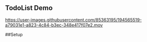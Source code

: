 ## TodoList Demo


https://user-images.githubusercontent.com/85363195/194565519-a79031e1-a823-4c84-b3ec-348e417f07e2.mov

##Setup